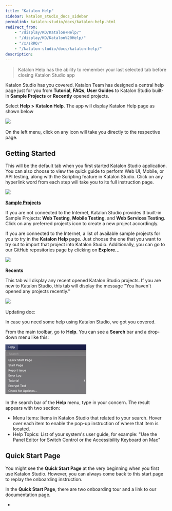 ```yaml
---
title: "Katalon Help" 
sidebar: katalon_studio_docs_sidebar
permalink: katalon-studio/docs/katalon-help.html 
redirect_from:
    - "/display/KD/Katalon+Help/"
    - "/display/KD/Katalon%20Help/"
    - "/x/sRRO/"
    - "/katalon-studio/docs/katalon-help/"
description: 
---
```

> Katalon Help has the ability to remember your last selected tab before closing Katalon Studio app

Katalon Studio has you covered. Katalon Team has designed a central help page just for you from **Tutorial**, **FAQs**, **User Guides** to Katalon Studio built-in **Sample Projects** or **Recently** opened projects.

Select **Help** **>** **Katalon Help**. The app will display Katalon Help page as shown below

![](https://github.com/katalon-studio/docs-images/raw/master/katalon-studio/docs/katalon-help/image2018-8-2-93A363A43.png)

On the left menu, click on any icon will take you directly to the respective page.

Getting Started
---------------

This will be the default tab when you first started Katalon Studio application. You can also choose to view the quick guide to perform Web UI, Mobile, or API testing, along with the Scripting feature in Katalon Studio. Click on any hyperlink word from each step will take you to its full instruction page.

![](https://github.com/katalon-studio/docs-images/raw/master/katalon-studio/docs/katalon-help/image2018-8-2-93A373A7.png)

**[Sample Projects](/display/KD/Sample+Projects)**

If you are not connected to the Internet, Katalon Studio provides 3 built-in Sample Projects: **Web Testing**, **Mobile Testing**, and **Web Services Testing**. Click on any preferred projects icon to create a new project accordingly.

If you are connected to the Internet, a list of available sample projects for you to try in the **Katalon Help** page. Just choose the one that you want to try out to import that project into Katalon Studio. Additionally, you can go to our GitHub repositories page by clicking on **Explore...**

![](https://github.com/katalon-studio/docs-images/raw/master/katalon-studio/docs/katalon-help/image2018-7-6-133A393A41.png)

**Recents**

This tab will display any recent opened Katalon Studio projects. If you are new to Katalon Studio, this tab will display the message "You haven't opened any projects recently."

![](https://github.com/katalon-studio/docs-images/raw/master/katalon-studio/docs/katalon-help/image2018-8-2-143A493A39.png)

Updating doc:

In case you need some help using Katalon Studio, we got you covered.

From the main toolbar, go to **Help**. You can see a **Search** bar and a drop-down menu like this:

<img src="https://github.com/katalon-studio/docs-images/raw/master/katalon-studio/docs/katalon-help/help.png" alt="help" width="50%">

In the search bar of the **Help** menu, type in your concern. The result appears with two section:

* Menu Items: Items in Katalon Studio that related to your search. Hover over each item to enable the pop-up instruction of where that item is located.
* Help Topics: List of your system's user guide, for example: "Use the Panel Editor for Switch Control or the Accessibility Keyboard on Mac"

## Quick Start Page

You might see the **Quick Start Page** at the very beginning when you first use Katalon Studio. However, you can always come back to this start page to replay the onboarding instruction.

In the **Quick Start Page**, there are two onboarding tour and a link to our documentation page.

* 
